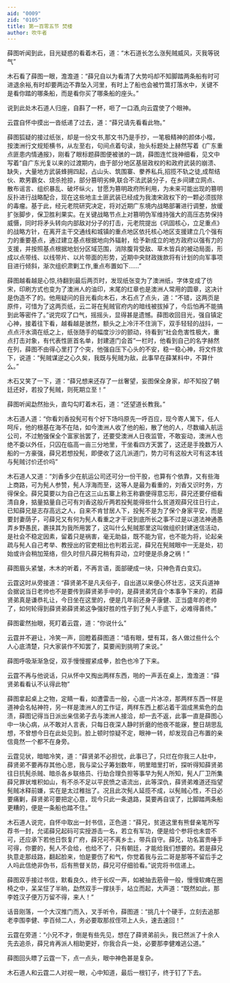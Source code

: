 ```yaml
---
aid: "0009"
zid: "0105"
title: 第一百零五节 焚楼
author: 吹牛者
---
```


薛图听闻到此，目光疑惑的看着木石，道：“木石道长怎么涨髡贼威风，灭我等锐气”

木石看了薛图一眼，澹澹道：“薛兄自以为看清了大势吗却不知脚踏两条船有时可进退余裕,有时却要两边不靠坠入河里，有时上了船也会被竹篙打落水中，关键不是看你踏的哪条船，而是看你买了哪条船的座头。”

说到此处木石道人归座，自斟了一杯，咂了一口酒,向云霆使了个眼神。

云霆自怀中摸出一沓纸递了过去，道：“薛兄请先看看此物。”

薛图狐疑的接过纸张，却是一份文书,那文书乃是手抄，一笔极精神的颜体小楷，按澳洲行文规矩横书，从左至右，句间点着句读，抬头标题处上赫然写着《广东重点匪患内情通报》，刚看了眼标题薛图便被骇的一跳，薛图连忙拢神细看，见文中写着“自广东光复以来的过渡期内，由于部分地区基层政权的和政府武装的崩溃、缺失，大量地方武装蜂拥四起，占山头、筑围寨、豢养私兵,招揽不轨之徒,成帮结伙、欺男霸女、烧杀抢掠，部分篡明劣绅,联合不法武装分子，在乡间建立网点、散布谣言、组织暴乱、破坏纵火，甘愿为篡明政府所利用，为未来可能出现的篡明反扑进行战略配合，现在这些地主土匪武装已经成为我澳宋政权下的一颗必须拔除的毒瘤。基于此，经元老院研究决定，将对近期广东境内战略部署进行调整，放缓扩张脚步，保卫胜利果实。在关键战略节点上对篡明伪军维持强大的高压态势保持威慑，同时将矛头转向内部敌对分子的打击，元老院提出《巩固核心，立足重点》的战略方针，在离开主干交通线和城镇的重点地区依托核心地区支援建立几个强有力的重要基点，通过建立基点根据地向外辐射，给予新成立的地方政府以强有力的支援，并按照基点根据地划分区域范围，消除腹背受敌、草木皆兵的被动局面，形成以点带线、以线带片、以片带面的形势，近期中央财政拨款将有计划的向军事项目进行倾斜，渐次组织肃剿工作,重点布置如下……”

薛图越看越是心惊,待翻到最后两页时，发现纸张变为了澳洲纸，字体变成了彷宋，印刷方式也变为了澳洲人的油印，末尾的红章也是澳洲人常用的圆章，这决计是伪造不了的。他用疑问的目光看向木石，木石点了点头，道：“不错，这两页是原件，可惜为了这两页纸，云二哥在髡贼官府内的暗线被拔掉了，今后怕再不能搞到此等密件了。”说完叹了口气，摇摇头，显得甚是遗憾。薛图收回目光，强自镇定心神，接着往下看，越看越是骇然，额头之上冷汗不住淌下，双手轻轻的战抖，一点点汗水滴在纸之上，纸张随手的幅度沙沙的颤动，待看到“社会危害性极大，重点打击对象，有代表性匪首名单，封建道门会首”一栏时，他看到自己的名字赫然在列，薛图不由得心里打了个突，他强自压下心头的不安，稳一稳心神，将文件放下，说道：“髡贼谋逆之心久矣，我既与髡贼为敌，此事早在薛某料中，不算什么。”

木石又笑了一下，道：“薛兄想来还存了一丝奢望，妄图保全身家，却不知投了朝廷还好，若投了髡贼，则死期立至！”

薛图听闻勐然抬头，直勾勾盯着木石，道：“还望道长教我。”

木石道人道：“你看刘香投髡可有个好下场吗原先一呼百应，现今寄人篱下，任人呵斥，他的根基在海不在陆，如今澳洲人收了他的船，散了他的人，尽数编入航运公司，不过勉强保全个富家翁罢了，还要受澳洲人日夜监管，不敢妄动，澳洲人也绝不委以外任，只囚在临高一亩三分地里，干坐看四方天罢了，这还是手挽数万人船的一方豪强，薛兄若想投髡，即便收了这几派道门，势力可有这般大可有这本钱与髡贼讨价还价吗”

木石道人又道：“刘香多少在航运公司还可分一份干股，也算有个依靠，又有些海上商路，可为髡人参赞，髡人浮海而至，这等人是最为看重的，刘香又识时务，方得保全。薛兄莫要以为自己在这三山五寨上称王称霸便得意忘形，薛兄还要仔细看清自身，掂量掂量自己可有刘香这般斤两若投髡能得些什么贫道观薛兄往日行止，已知薛兄是志存高远之人，自来不肯甘居人下，投髡不是为了保个身家平安，而是要封妻荫子，可薛兄又有何为髡人看重之才干说到底所长之事不过是以道法神通愚弄乡野愚民，裹挟其为我所用罢了，这叫什么髡贼那里这叫做组织封建迷信活动，是社会不稳定因素，留着只是祸害，毫无助益，既不能为官，也不能为将，论起亲疏与髡人自己考举、教授出的官吏相比也判若云泥，薛兄在髡贼眼中一无是处，初始或许会稍加笼络，但久时但凡薛兄稍有异动，立时便是杀身之祸！”

薛图眉头紧皱，木木的听着，不再言语，面部硬成一块，只神色青白变幻。



云霆这时从旁接道：“薛贤弟不是凡夫俗子，自出道以来便心怀壮志，这天兵道神会据说当日老帅也不是要传到薛贤弟手中的，是薛贤弟凭自个本事争下来的，若薛贤弟真是谦恭礼让，今日坐在这里的，便是几年前还身子康健、正当盛年的老帅了，如何轮得到薛贤弟薛贤弟这争强好胜的性子到了髡人手底下，必难得善终。”

薛图霍然抬眼，死盯着云霆，道：“你说什么”

云霆并不避让，冷笑一声，回瞪着薛图道：“墙有眼，壁有耳，各人做过些什么个人心底清楚，只大家装作不知罢了，莫要闹到挑明了来说。”

薛图呼吸渐渐急促，双手慢慢握紧成拳，脸色也冷了下来。

云霆不再与他说话，只从怀中又掏出两样东西，啪的一声丢在桌上，澹澹道：“薛贤弟看看认不认得此物”

薛图拿起桌上之物，定睛一看，如遭雷击一般，心底一片冰凉，那两样东西一样是道神会名帖神符，另一样是澳洲人的工作证，两样东西上都沾着干涸成黑紫色的血渍，薛图记得当日派出亲信弟子去与澳洲人接洽，却一去不返，此事一直是薛图心中一块心病，从不敢对人言表，只每日夜深人静时折磨的他夜不能寐，整日胡思乱想，不曾想今日在此处见到。脸上顿时惊疑不定，眼神一转，却发现自己布置的亲信竟然一个都不在身旁。

云霆见状，暗暗冷笑，道：“薛贤弟不必担忧，此事已了，只烂在你我三人肚中，薛贤弟不要再存其他心思，我与梁公子筹划数年，明里暗里打听，探听得知薛贤弟往日抗髡杀贼、暗杀各乡联络员、行劫合理负担等事早为髡人所知，髡人厂卫所集薛兄罪状堆积如山，有不杀不足以平民愤之语流出，此等深仇，薛贤弟难道还指望髡贼冰释前嫌，实在是太过稚拙了。况且此次髡人延揽不成，以髡贼心性，不日必要痛剿，薛贤弟可要把定心意，现今只此一条退路，莫要再自误了，比脚踏两条船更糟的，便是一条船也踏不住。”

木石道人说完，自怀中取出一封书信，正色道：“薛兄，贫道这里有熊督亲笔所写荐书一封，允诺薛兄起码可实授游击一名，若立有军功，便是给个参将也未尝不可，还应承下若他日恢复广府，薛兄可不离乡土，带兵自守。薛兄，功名富贵唾手可得，你要的，髡人不会给，也给不了，只有朝廷，才能给我们想要的。若是薛兄执意走那歧路，翻起脸来，怕是要伤了和气，你觉着我与云二哥是那等不留后手之人吗此信绝非伪书，后有熊督关防，薛兄可仔细验看。”说完将书信递上。

薛图双手接过书信，默看良久，终于长叹一声，如被抽去筋骨一般，慢慢软瘫在圈椅之中，呆呆怔了半晌，勐然双手一撑扶手，站立而起，大声道：“既然如此，那李姓汉子便万万留不得，来人！”

话音刚落，一个大汉推门而入，叉手听令，薛图道：“挑几十个硬手，立刻去追那老李围李健、李百倾二人，务必要取那叔侄项上人头，速去速回！”

云霆在旁道：“小兄不才，倒是有些先见，想在了薛贤弟前头，我已然派了十余人先去追杀，薛兄肯再派人相助更好，你我合兵一处，必要那李健难逃公道。”

薛图回头瞟了云霆一下，点一点头，眼中神色甚是复杂。

木石道人和云霆二人对视一眼，心中知道，最后一根钉子，终于钉了下去。

